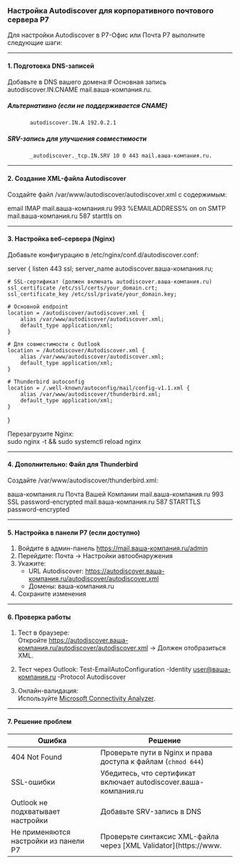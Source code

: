 ### Настройка Autodiscover для корпоративного почтового сервера Р7

Для настройки Autodiscover в Р7-Офис или Почта Р7 выполните следующие шаги:

---

#### 1. Подготовка DNS-записей
Добавьте в DNS вашего домена:# Основная запись
           autodiscover.IN.CNAME mail.ваша-компания.ru.

##### Альтернативно (если не поддерживается CNAME)
           autodiscover.IN.A 192.0.2.1

##### SRV-запись для улучшения совместимости
           _autodiscover._tcp.IN.SRV 10 0 443 mail.ваша-компания.ru.

---

#### 2. Создание XML-файла Autodiscover
Создайте файл /var/www/autodiscover/autodiscover.xml с содержимым:

<?xml version="1.0" encoding="UTF-8"?>
<Autodiscover xmlns="http://schemas.microsoft.com/exchange/autodiscover/responseschema/2006">
  <Response>
    <Account>
      <AccountType>email</AccountType>
      <Protocol>
        <Type>IMAP</Type>
        <Server>mail.ваша-компания.ru</Server>
        <Port>993</Port>
        <LoginName>%EMAILADDRESS%</LoginName>
        <SSL>on</SSL>
        <AuthRequired>on</AuthRequired>
      </Protocol>
      <Protocol>
        <Type>SMTP</Type>
        <Server>mail.ваша-компания.ru</Server>
        <Port>587</Port>
        <SSL>starttls</SSL>
        <AuthRequired>on</AuthRequired>
      </Protocol>
    </Account>
  </Response>
</Autodiscover>

---

#### 3. Настройка веб-сервера (Nginx)
Добавьте конфигурацию в /etc/nginx/conf.d/autodiscover.conf:

server {
    listen 443 ssl;
    server_name autodiscover.ваша-компания.ru;

    # SSL-сертификат (должен включать autodiscover.ваша-компания.ru)
    ssl_certificate /etc/ssl/certs/your_domain.crt;
    ssl_certificate_key /etc/ssl/private/your_domain.key;

    # Основной endpoint
    location = /autodiscover/autodiscover.xml {
        alias /var/www/autodiscover/autodiscover.xml;
        default_type application/xml;
    }

    # Для совместимости с Outlook
    location = /Autodiscover/Autodiscover.xml {
        alias /var/www/autodiscover/autodiscover.xml;
        default_type application/xml;
    }

    # Thunderbird autoconfig
    location = /.well-known/autoconfig/mail/config-v1.1.xml {
        alias /var/www/autodiscover/thunderbird.xml;
        default_type application/xml;
    }
}

Перезагрузите Nginx:  
              sudo nginx -t && sudo systemctl reload nginx

---

#### 4. Дополнительно: Файл для Thunderbird
Создайте /var/www/autodiscover/thunderbird.xml:<?xml version="1.0"?>

<clientConfig version="1.1">
  <emailProvider id="ваша-компания.ru">
    <domain>ваша-компания.ru</domain>
    <displayName>Почта Вашей Компании</displayName>
    <incomingServer type="imap">
      <hostname>mail.ваша-компания.ru</hostname>
      <port>993</port>
      <socketType>SSL</socketType>
      <authentication>password-encrypted</authentication>
    </incomingServer>
    <outgoingServer type="smtp">
      <hostname>mail.ваша-компания.ru</hostname>
      <port>587</port>
      <socketType>STARTTLS</socketType>
      <authentication>password-encrypted</authentication>
    </outgoingServer>
  </emailProvider>
</clientConfig>

---

#### 5. Настройка в панели Р7 (если доступно)
1. Войдите в админ-панель https://mail.ваша-компания.ru/admin
2. Перейдите: Почта → Настройки автообнаружения
3. Укажите:
   - URL Autodiscover: https://autodiscover.ваша-компания.ru/autodiscover/autodiscover.xml
   - Домены: ваша-компания.ru
4. Сохраните изменения

---

#### 6. Проверка работы
1. Тест в браузере:  
   Откройте https://autodiscover.ваша-компания.ru/autodiscover/autodiscover.xml → Должен отобразиться XML.

2. Тест через Outlook:
     Test-EmailAutoConfiguration -Identity user@ваша-компания.ru -Protocol Autodiscover
   
3. Онлайн-валидация:  
   Используйте [Microsoft Connectivity Analyzer](https://testconnectivity.microsoft.com).

---

#### 7. Решение проблем
| Ошибка | Решение |
|-------|---------|
| 404 Not Found | Проверьте пути в Nginx и права доступа к файлам (`chmod 644`) |
| SSL-ошибки | Убедитесь, что сертификат включает autodiscover.ваша-компания.ru |
| Outlook не подхватывает настройки | Добавьте SRV-запись в DNS |
| Не применяются настройки из панели Р7 | Проверьте синтаксис XML-файла через [XML Validator](https://www.
